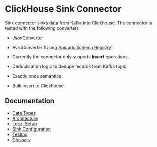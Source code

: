 # ClickHouse Sink Connector

Sink connector sinks data from Kafka into Clickhouse.
The connector is tested with the following converters
- JsonConverter
- AvroConverter (Using [Apicurio Schema Registry](https://www.apicur.io/registry/))


- Currently the connector only supports <b>Insert</b> operations.
- Deduplication logic to dedupe records from Kafka topic.
- Exactly once semantics 
- Bulk insert to Clickhouse.



## Documentation
- [Data Types](doc/DataTypes.md)
- [Architecture](doc/architecture.md)
- [Local Setup](doc/setup.md)
- [Sink Configuration](doc/sink_configuration.md)
- [Testing](doc/TESTING.md)
- [Glossary](doc/glossary.md)
